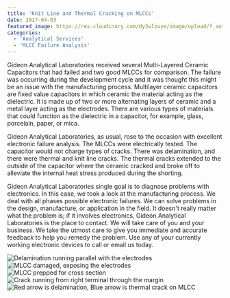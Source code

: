 ```yaml
---
title: 'Knit Line and Thermal Cracking on MLCCs'
date: 2017-04-03
featured_image: https://res.cloudinary.com/dy3wlzuye/image/upload/f_auto,c_scale,w_250/v1/GideonLabs/Delamination-running-parrallel-with-the-electrodes.jpg
categories:
  - 'Analytical Services'
  - 'MLCC Failure Analysis'
---
```


Gideon Analytical Laboratories received several Multi-Layered Ceramic Capacitors that had failed and two good MLCCs for comparison. The failure was occurring during the development cycle and it was thought this might be an issue with the manufacturing process. Multilayer ceramic capacitors are fixed value capacitors in which ceramic the material acting as the dielectric. It is made up of two or more alternating layers of ceramic and a metal layer acting as the electrodes. There are various types of materials that could function as the dielectric in a capacitor, for example, glass, porcelain, paper, or mica.

Gideon Analytical Laboratories, as usual, rose to the occasion with excellent electronic failure analysis. The MLCCs were electrically tested. The capacitor would not charge types of cracks. There was delamination, and there were thermal and knit line cracks. The thermal cracks extended to the outside of the capacitor where the ceramic cracked and broke off to alleviate the internal heat stress produced during the shorting.

Gideon Analytical Laboratories single goal is to diagnose problems with electronics. In this case, we took a look at the manufacturing process. We deal with all phases possible electronic failures. We can solve problems in the design, manufacture, or application in the field. It doesn't really matter what the problem is; if it involves electronics, Gideon Analytical Laboratories is the place to contact. We will take care of you and your business. We take the utmost care to give you immediate and accurate feedback to help you remedy the problem. Use any of your currently working electronic devices to call or email us today.

![Delamination running parallel with the electrodes](https://res.cloudinary.com/dy3wlzuye/image/upload/f_auto,c_scale,w_300/GideonLabs/Delamination-running-parrallel-with-the-electrodes.jpg 'Delamination running parallel with the electrodes')
![MLCC damaged, exposing the electrodes](https://res.cloudinary.com/dy3wlzuye/image/upload/f_auto,c_scale,w_300/GideonLabs/MLCC-damaged-exposing-the-electrodes.jpg 'MLCC damaged, exposing the electrodes')
![MLCC prepped for cross section](https://res.cloudinary.com/dy3wlzuye/image/upload/f_auto,c_scale,w_300/GideonLabs/MLCC-prepped-for-cross-section.jpg 'MLCC prepped for cross section')
![Crack running from right terminal through the margin](https://res.cloudinary.com/dy3wlzuye/image/upload/f_auto,c_scale,w_300/GideonLabs/Crack-running-from-right-terminal-through-the-margin.jpg 'Crack running from right terminal through the margin')
![Red arrow is delamination, Blue arrow is thermal crack on MLCC](https://res.cloudinary.com/dy3wlzuye/image/upload/f_auto,c_scale,w_300/GideonLabs/Red-arrow-is-delamination-Blue-arrow-is-thermal-crack-on-MLCC.jpg 'Red arrow is delamination, Blue arrow is thermal crack on MLCC')
